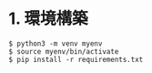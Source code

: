 # 1. 環境構築

```{shell}
$ python3 -m venv myenv
$ source myenv/bin/activate
$ pip install -r requirements.txt
```



